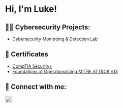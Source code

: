 <h1>Hi, I'm Luke!</h1>

<h2>👨‍💻 Cybersecurity Projects:</h2>

  - [Cybersecurity Monitroing & Detection Lab](https://github.com/joshmadakor1/Algorithms-Practice)

<h2>📄 Certificates</h2>

- [CompTIA Security+](https://www.credly.com/badges/18c60168-33a1-4631-b970-f99a5af8d07d/public_url)
- [Foundations of Operationalizing MITRE ATT&CK v13](https://www.credly.com/badges/a01bf200-065c-4860-aeb7-8e353a27ecdd/linked_in_profile)


<h2> 🤳 Connect with me:</h2>

[<img align="left" alt="JoshMadakor | LinkedIn" width="22px" src="https://cdn.jsdelivr.net/npm/simple-icons@v3/icons/linkedin.svg" />][linkedin]

[linkedin]: www.linkedin.com/in/luke-romero-9904112ab

<!--
**Lukeromero2/Lukeromero2** is a ✨ _special_ ✨ repository because its `README.md` (this file) appears on your GitHub profile.

Here are some ideas to get you started:

- 🔭 I’m currently working on ...
- 🌱 I’m currently learning ...
- 👯 I’m looking to collaborate on ...
- 🤔 I’m looking for help with ...
- 💬 Ask me about ...
- 📫 How to reach me: ...
- 😄 Pronouns: ...
- ⚡ Fun fact: ...
-->
